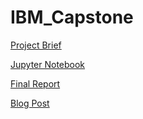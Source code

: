 # IBM_Capstone

[Project Brief](https://colab.research.google.com/drive/1ErCHxr66EJKansvaKyQy1JmOrhRyQkjv#scrollTo=_nm9PZ6nqwFZ)

[Jupyter Notebook](https://github.com/bkee06/IBM_Capstone/blob/main/Yelp_cap.ipynb)

[Final Report](https://)

[Blog Post](https://)
